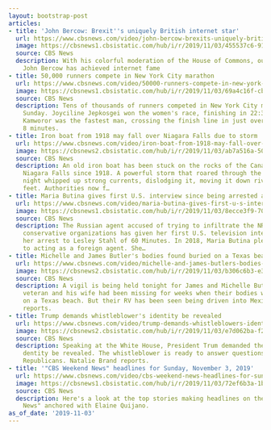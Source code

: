 ```yaml
---
layout: bootstrap-post
articles:
- title: 'John Bercow: Brexit''s uniquely British internet star'
  url: https://www.cbsnews.com/video/john-bercow-brexits-uniquely-british-internet-star/
  image: https://cbsnews1.cbsistatic.com/hub/i/r/2019/11/03/455537c6-919f-4fe8-95d5-18a85c113f96/thumbnail/1200x630/aa7bbb512feaf4d6b2fde77640ad38f1/ot-brexit-1969201-640x360.jpg
  source: CBS News
  description: With his colorful moderation of the House of Commons, outgoing Speaker
    John Bercow has achieved internet fame
- title: 50,000 runners compete in New York City marathon
  url: https://www.cbsnews.com/video/50000-runners-compete-in-new-york-city-marathon/
  image: https://cbsnews1.cbsistatic.com/hub/i/r/2019/11/03/69a4c16f-cb57-47b5-8733-189aadcc8145/thumbnail/1200x630/4e4df6f3347acf6ee64db7e822f592ab/1103-en-nymarathon-1969272-640x360.jpg
  source: CBS News
  description: Tens of thousands of runners competed in New York City marathon on
    Sunday. Joyciline Jepkosgei won the women's race, finishing in 22:38. Geoffrey
    Kamworor was the fastest man, crossing the finish line in just over 2 hours and
    8 minutes.
- title: Iron boat from 1918 may fall over Niagara Falls due to storm
  url: https://www.cbsnews.com/video/iron-boat-from-1918-may-fall-over-niagara-falls-due-to-storm/
  image: https://cbsnews2.cbsistatic.com/hub/i/r/2019/11/03/ab7a516a-50d5-4514-bc98-77f6882de838/thumbnail/1200x630/2bb69c1476ddfa964e2cf77dc8f451b0/1103-en-ironboatniagrafals-1969265-640x360.jpg
  source: CBS News
  description: An old iron boat has been stuck on the rocks of the Canadian side of
    Niagara Falls since 1918. A powerful storm that roared through the region on Halloween
    night whipped up strong currents, dislodging it, moving it down river about 150
    feet. Authorities now f…
- title: Maria Butina gives first U.S. interview since being arrested and deported
  url: https://www.cbsnews.com/video/maria-butina-gives-first-u-s-interview-since-being-arrested-and-deported/
  image: https://cbsnews1.cbsistatic.com/hub/i/r/2019/11/03/8ecce3f9-70d5-4491-8092-71ee82166343/thumbnail/1200x630/49e73d7ed6b424d1359f867801e4799a/1103-en-butina60min-stahl-1969260-640x360.jpg
  source: CBS News
  description: The Russian agent accused of trying to infiltrate the NRA and other
    conservative organizations has given her first U.S. television interview since
    her arrest to Lesley Stahl of 60 Minutes. In 2018, Maria Butina pleaded guilty
    to acting as a foreign agent. She…
- title: Michelle and James Butler's bodies found buried on a Texas beach
  url: https://www.cbsnews.com/video/michelle-and-james-butlers-bodies-found-buried-on-a-texas-beach/
  image: https://cbsnews2.cbsistatic.com/hub/i/r/2019/11/03/b306c6b3-e375-45d1-ad2b-f02e5a027999/thumbnail/1200x630/44ab35cfdc4fdfb32953ed5d568c7e6a/1103-en-bullersbodiesfoundtxbeach-oliver-1969251-640x360.jpg
  source: CBS News
  description: A vigil is being held tonight for James and Michelle Butler. The Navy
    veteran and his wife had been missing for weeks when their bodies were found buried
    on a Texas beach. But their RV has been seen being driven into Mexico. Meg Oliver
    reports.
- title: Trump demands whistleblower's identity be revealed
  url: https://www.cbsnews.com/video/trump-demands-whistleblowers-identity-be-revealed/
  image: https://cbsnews2.cbsistatic.com/hub/i/r/2019/11/03/e7d062ba-f264-4159-86f0-12ea919bb9d0/thumbnail/1200x630/172e72075ccda6d931a1e0c3fab42334/1103-trumpwhistlebloweridentity-brand-1969245-640x360.jpg
  source: CBS News
  description: Speaking at the White House, President Trum demanded the whistleblower's
    dentity be revealed. The whistleblower is ready to answer questions from House
    Republicans. Natalie Brand reports.
- title: '"CBS Weekend News" headlines for Sunday, November 3, 2019'
  url: https://www.cbsnews.com/video/cbs-weekend-news-headlines-for-sunday-november-3-2019/
  image: https://cbsnews1.cbsistatic.com/hub/i/r/2019/11/03/72ef6b3a-1bae-4cc8-b901-8425d5f7a9ec/thumbnail/1200x630/d22a99f79f396d6543bb243ac3c0c386/1103-en-headlines-1969237-640x360.jpg
  source: CBS News
  description: Here's a look at the top stories making headlines on the "CBS Weekend
    News" anchored with Elaine Quijano.
as_of_date: '2019-11-03'
---
```


